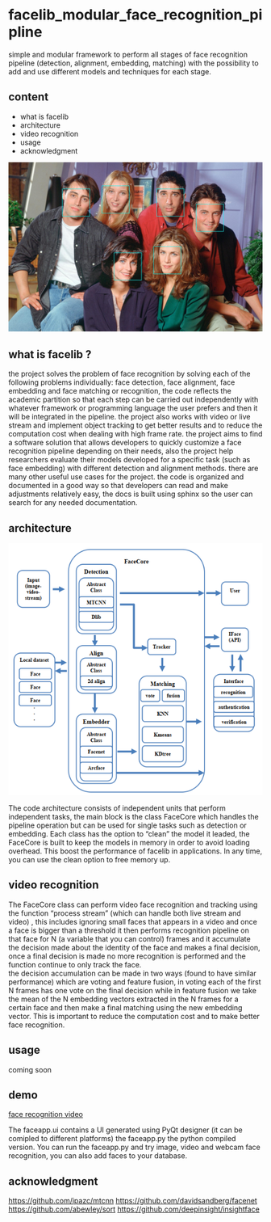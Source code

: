 # facelib_modular_face_recognition_pipline
simple and modular framework to perform all stages of face recognition pipeline (detection, alignment, embedding, matching) with the possibility to add and use different models and techniques for each stage.

## content
* what is facelib
* architecture
* video recognition
* usage
* acknowledgment



![friends]( https://github.com/Alloooshe/facelib_modular_face_recognition_pipline/blob/master/images/out.jpg)

## what is facelib ?
the project solves the problem of face recognition by solving each of the following problems individually: face detection, face alignment, face embedding and face matching or recognition, the code reflects the academic partition so that each step can be carried out independently with whatever framework or programming language the user prefers and then it will be integrated in the pipeline. the project also works with video or live stream and implement object tracking to get better results and to reduce the computation cost when dealing with high frame rate.
the project aims to find a software solution that allows developers to quickly customize a face recognition pipeline depending on their needs, also the project help researchers evaluate their models developed for a specific task (such as face embedding) with different detection and alignment methods. there are many other useful use cases for the project. 
the code is organized and documented in a good way so that developers can read and make adjustments relatively easy, the docs is built using sphinx so the user can search for any needed documentation. 
## architecture
![facelib architecture]( https://github.com/Alloooshe/facelib_modular_face_recognition_pipline/blob/master/images/architecture.PNG)

The code architecture consists of independent units that perform independent tasks, the main block is the class FaceCore which handles the pipeline operation but can be used for single tasks such as detection or embedding. 
Each class has the option to “clean” the model it leaded, the FaceCore is built to keep the models in memory in order to avoid loading overhead. This boost the performance of facelib in applications. In any time, you can use the clean option to free memory up. 


## video recognition
The FaceCore class can perform video face recognition and tracking using the function “process stream” (which can handle both live stream and video) , this includes ignoring small faces that appears in a video and once a face is bigger than a threshold it then performs recognition pipeline on that face for N (a variable that you can control) frames and it accumulate the decision made about the identity of the face and makes a final decision, once a final decision is made no more recognition is performed and the function continue to only track the face.  
the decision accumulation can be made in two ways (found to have similar performance) which are voting and feature fusion, in voting each of the first N frames has one vote on the final decision while in feature fusion we take the mean of the N embedding vectors extracted in the N frames for a certain face and then make a final matching using the new embedding vector.
This is important to reduce the computation cost and to make better face recognition. 


 ## usage
coming soon

## demo
[face recognition video]( https://www.youtube.com/watch?v=kSNk_1QLzbQ)

The faceapp.ui contains a  UI generated using PyQt designer (it can be comipled to different platforms) the faceapp.py the python compiled version. You can run the faceapp.py and try image, video and webcam face recognition, you can also add faces to your database. 
## acknowledgment
https://github.com/ipazc/mtcnn
https://github.com/davidsandberg/facenet
https://github.com/abewley/sort
https://github.com/deepinsight/insightface

